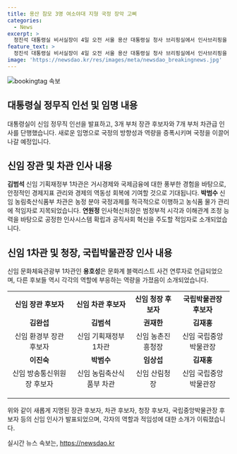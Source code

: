 ```yaml
---
title: 용산 참모 3명 여소야대 지형 국정 장악 고삐
categories:
  - News
excerpt: >
  정진석 대통령실 비서실장이 4일 오전 서울 용산 대통령실 청사 브리핑실에서 인사브리핑을 통해 정무직 인선 발표했다. 이에는 신임 환경부 장관 후보자와 방송통신위원장 후보자, 그리고 금융위원장 후보자가 포함됐다. 윤석열 대통령은 3개 부처 장관 후보자와 7개 부처 차관급 인사를 발표했는데, 이로써 국정의 고삐를 단단히 쥐겠다는 뜻으로 풀이된다. 대통령실은 경제와 농산물 물가, 공직기강 등 다양한 분야의 전문가들을 인선함으로써 국정 장악력을 강화하고자 한다.
feature_text: >
  정진석 대통령실 비서실장이 4일 오전 서울 용산 대통령실 청사 브리핑실에서 인사브리핑을 통해 정무직 인선 발표했다. 이에는 신임 환경부 장관 후보자와 방송통신위원장 후보자, 그리고 금융위원장 후보자가 포함됐다. 윤석열 대통령은 3개 부처 장관 후보자와 7개 부처 차관급 인사를 발표했는데, 이로써 국정의 고삐를 단단히 쥐겠다는 뜻으로 풀이된다. 대통령실은 경제와 농산물 물가, 공직기강 등 다양한 분야의 전문가들을 인선함으로써 국정 장악력을 강화하고자 한다.
image: 'https://newsdao.kr/res/images/meta/newsdao_breakingnews.jpg'
---
```


<p><img src="https://newsdao.kr/res/images/meta/newsdao_breakingnews.jpg" alt="bookingtag 속보" /></p>

<h2 data-ke-size="size26">대통령실 정무직 인선 및 임명 내용</h2>

<p data-ke-size="size16">대통령실이 신임 정무직 인선을 발표하고, 3개 부처 장관 후보자와 7개 부처 차관급 인사를 단행했습니다. 새로운 임명으로 국정의 방향성과 역량을 증폭시키며 국정을 이끌어 나갈 예정입니다.</p>

<h2 data-ke-size="size24">신임 장관 및 차관 인사 내용</h2>

<p data-ke-size="size16"><b>김범석</b> 신임 기획재정부 1차관은 거시경제와 국제금융에 대한 풍부한 경험을 바탕으로, 안정적인 경제지표 관리와 경제의 역동성 회복에 기여할 것으로 기대됩니다. <b>박범수</b> 신임 농림축산식품부 차관은 농정 분야 국정과제를 적극적으로 이행하고 농식품 물가 관리에 적임자로 지목되었습니다. <b>연원정</b> 인사혁신처장은 범정부적 시각과 이해관계 조정 능력을 바탕으로 공정한 인사시스템 확립과 공직사회 혁신을 주도할 적임자로 소개되었습니다.</p>

<h2 data-ke-size="size24">신임 1차관 및 청장, 국립박물관장 인사 내용</h2>

<p data-ke-size="size16">신임 문화체육관광부 1차관인 <b>용호성</b>은 문화계 블랙리스트 사건 연루자로 언급되었으며, 다른 후보들 역시 각각의 역할에 부응하는 역량을 가졌음이 소개되었습니다.</p>

<table>
  <tr>
    <th>신임 장관 후보자</th>
    <th>신임 차관 후보자</th>
    <th>신임 청장 후보자</th>
    <th>국립박물관장 후보자</th>
  </tr>
  <tr>
    <td style="text-align: center; height: 17px;"><b>김완섭</b></td>
    <td style="text-align: center; height: 17px;"><b>김범석</b></td>
    <td style="text-align: center; height: 17px;"><b>권재한</b></td>
    <td style="text-align: center; height: 17px;"><b>김재홍</b></td>
  </tr>
  <tr>
    <td style="text-align: center; height: 17px;">신임 환경부 장관 후보자</td>
    <td style="text-align: center; height: 17px;">신임 기획재정부 1차관</td>
    <td style="text-align: center; height: 17px;">신임 농촌진흥청장</td>
    <td style="text-align: center; height: 17px;">신임 국립중앙박물관장</td>
  </tr>
  <tr>
    <td style="text-align: center; height: 17px;"><b>이진숙</b></td>
    <td style="text-align: center; height: 17px;"><b>박범수</b></td>
    <td style="text-align: center; height: 17px;"><b>임상섭</b></td>
    <td style="text-align: center; height: 17px;"><b>김재홍</b></td>
  </tr>
  <tr>
    <td style="text-align: center; height: 17px;">신임 방송통신위원장 후보자</td>
    <td style="text-align: center; height: 17px;">신임 농림축산식품부 차관</td>
    <td style="text-align: center; height: 17px;">신임 산림청장</td>
    <td style="text-align: center; height: 17px;">신임 국립중앙박물관장</td>
  </tr>
  <tr>
    <td style="text-align: center; height: 17px;"></td>
    <td style="text-align: center; height: 17px;"></td>
    <td style="text-align: center; height: 17px;"></td>
    <td style="text-align: center; height: 17px;"></td>
  </tr>
</table>

<p data-ke-size="size16">위와 같이 새롭게 지명된 장관 후보자, 차관 후보자, 청장 후보자, 국립중앙박물관장 후보자 등의 신임 인사가 발표되었으며, 각자의 역할과 적임성에 대한 소개가 이뤄졌습니다.</p>
실시간 뉴스 속보는, <a href="https://newsdao.kr" rel="dofollow">https://newsdao.kr</a>


